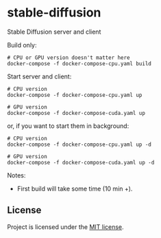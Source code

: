 # stable-diffusion
Stable Diffusion server and client

Build only:
```
# CPU or GPU version doesn't matter here
docker-compose -f docker-compose-cpu.yaml build
```

Start server and client:
```
# CPU version
docker-compose -f docker-compose-cpu.yaml up

# GPU version
docker-compose -f docker-compose-cuda.yaml up
```
or, if you want to start them in background:
```
# CPU version
docker-compose -f docker-compose-cpu.yaml up -d

# GPU version
docker-compose -f docker-compose-cuda.yaml up -d
```

Notes:
- First build will take some time (10 min +).

## License

Project is licensed under the [MIT license](LICENSE).